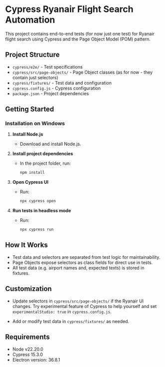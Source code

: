 # Cypress Ryanair Flight Search Automation

This project contains end-to-end tests (for now just one test) for Ryanair flight search using Cypress and the Page Object Model (POM) pattern.

## Project Structure

- `cypress/e2e/` - Test specifications
- `cypress/src/page-objects/` - Page Object classes (as for now - they contain just selectors)
- `cypress/fixtures/` - Test data and configuration
- `cypress.config.js` - Cypress configuration
- `package.json` - Project dependencies

## Getting Started

### Installation on Windows

1. **Install Node.js**
   - Download and install Node.js.

2. **Install project dependencies**
   - In the project folder, run:
     ```powershell
     npm install
     ```

3. **Open Cypress UI**
   - Run:
     ```powershell
     npx cypress open
     ```

4. **Run tests in headless mode**
   - Run:
     ```powershell
     npx cypress run
     ```

## How It Works
- Test data and selectors are separated from test logic for maintainability.
- Page Objects expose selectors as class fields for direct use in tests.
- All test data (e.g. airport names and, expected texts) is stored in fixtures.

## Customization
- Update selectors in `cypress/src/page-objects/` if the Ryanair UI changes. Try experimental feature of Cypress to help yourself and set `experimentalStudio: true` in `cypress.config.js`.
 
- Add or modify test data in `cypress/fixtures/` as needed.

## Requirements
- Node v22.20.0
- Cypress 15.3.0
- Electron version: 36.8.1